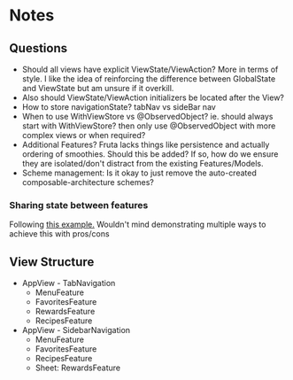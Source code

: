 #  Notes

## Questions

- Should all views have explicit ViewState/ViewAction? More in terms of style. I like the idea of reinforcing the
 difference between GlobalState and ViewState but am unsure if it overkill. 
- Also should ViewState/ViewAction initializers be located after the View?
- How to store navigationState? tabNav vs sideBar nav
- When to use WithViewStore vs @ObservedObject? ie. should always start with WithViewStore? then only use 
@ObservedObject with more complex views or when required?
- Additional Features? Fruta lacks things like persistence and actually ordering of smoothies. Should this be added? 
If so, how do we ensure they are isolated/don't distract from the existing Features/Models.
- Scheme management: Is it okay to just remove the auto-created composable-architecture schemes?

### Sharing state between features

Following [this example.](https://forums.swift.org/t/how-to-share-states-between-different-levels-of-nested-states/37095/2)
Wouldn't mind demonstrating multiple ways to achieve this with pros/cons

## View Structure

- AppView - TabNavigation
    - MenuFeature
    - FavoritesFeature
    - RewardsFeature
    - RecipesFeature
- AppView - SidebarNavigation
    - MenuFeature
    - FavoritesFeature
    - RecipesFeature
    - Sheet: RewardsFeature

